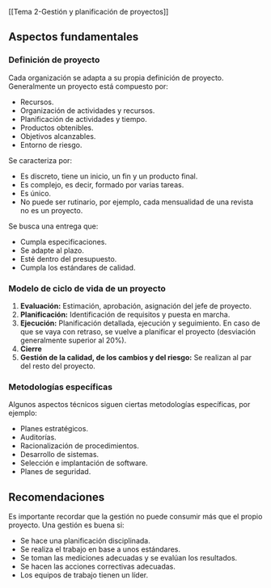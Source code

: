 [[Tema 2-Gestión y planificación de proyectos]]

## Aspectos fundamentales
### Definición de proyecto
Cada organización se adapta a su propia definición de proyecto. Generalmente un proyecto está compuesto por:
+ Recursos.
+ Organización de actividades y recursos.
+ Planificación de actividades y tiempo.
+ Productos obtenibles.
+ Objetivos alcanzables.
+ Entorno de riesgo.

Se caracteriza por:
+ Es discreto, tiene un inicio, un fin y un producto final.
+ Es complejo, es decir, formado por varias tareas.
+ Es único.
+ No puede ser rutinario, por ejemplo, cada mensualidad de una revista no es un proyecto.

Se busca una entrega que:
+ Cumpla especificaciones.
+ Se adapte al plazo.
+ Esté dentro del presupuesto.
+ Cumpla los estándares de calidad.

### Modelo de ciclo de vida de un proyecto
1. **Evaluación:** Estimación, aprobación, asignación del jefe de proyecto.
2. **Planificación:** Identificación de requisitos y puesta en marcha.
3. **Ejecución:** Planificación detallada, ejecución y seguimiento. En caso de que se vaya con retraso, se vuelve a planificar el proyecto (desviación generalmente superior al 20%).
4. **Cierre**
5. **Gestión de la calidad, de los cambios y del riesgo:** Se realizan al par del resto del proyecto.

### Metodologías específicas
Algunos aspectos técnicos siguen ciertas metodologías específicas, por ejemplo:
+ Planes estratégicos.
+ Auditorías.
+ Racionalización de procedimientos.
+ Desarrollo de sistemas.
+ Selección e implantación de software.
+ Planes de seguridad.

## Recomendaciones
Es importante recordar que la gestión no puede consumir más que el propio proyecto. Una gestión es buena si:
+ Se hace una planificación disciplinada.
+ Se realiza el trabajo en base a unos estándares.
+ Se toman las mediciones adecuadas y se evalúan los resultados.
+ Se hacen las acciones correctivas adecuadas.
+ Los equipos de trabajo tienen un líder.